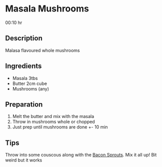 # Masala Mushrooms

00:10 hr

## Description

Malasa flavoured whole mushrooms

## Ingredients

- Masala 3tbs
- Butter 2cm cube
- Mushrooms (any)

## Preparation

1. Melt the butter and mix with the masala
2. Throw in mushrooms whole or chopped
3. Just prep until mushrooms are done +- 10 min

## Tips

Throw into some couscous along with the [Bacon Sprouts](<Bacon Sprouts.md>). Mix it all up! Bit weird but it works

